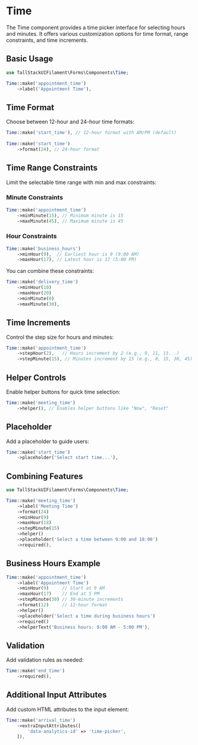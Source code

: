 # Time

The Time component provides a time picker interface for selecting hours and minutes. It offers various customization options for time format, range constraints, and time increments.

## Basic Usage

```php
use TallStackUIFilament\Forms\Components\Time;

Time::make('appointment_time')
    ->label('Appointment Time'),
```

## Time Format

Choose between 12-hour and 24-hour time formats:

```php
Time::make('start_time'), // 12-hour format with AM/PM (default)
    
Time::make('start_time')
    ->format(24), // 24-hour format
```

## Time Range Constraints

Limit the selectable time range with min and max constraints:

### Minute Constraints

```php
Time::make('appointment_time')
    ->minMinute(15), // Minimum minute is 15
    ->maxMinute(45), // Maximum minute is 45
```

### Hour Constraints

```php
Time::make('business_hours')
    ->minHour(9),  // Earliest hour is 9 (9:00 AM)
    ->maxHour(17), // Latest hour is 17 (5:00 PM)
```

You can combine these constraints:

```php
Time::make('delivery_time')
    ->minHour(10)
    ->maxHour(20)
    ->minMinute(0)
    ->maxMinute(30),
```

## Time Increments

Control the step size for hours and minutes:

```php
Time::make('appointment_time')
    ->stepHour(2),   // Hours increment by 2 (e.g., 9, 11, 13...)
    ->stepMinute(15), // Minutes increment by 15 (e.g., 0, 15, 30, 45)
```

## Helper Controls

Enable helper buttons for quick time selection:

```php
Time::make('meeting_time')
    ->helper(), // Enables helper buttons like "Now", "Reset"
```

## Placeholder

Add a placeholder to guide users:

```php
Time::make('start_time')
    ->placeholder('Select start time...'),
```

## Combining Features

```php
use TallStackUIFilament\Forms\Components\Time;

Time::make('meeting_time')
    ->label('Meeting Time')
    ->format(24)
    ->minHour(9)
    ->maxHour(18)
    ->stepMinute(15)
    ->helper()
    ->placeholder('Select a time between 9:00 and 18:00')
    ->required(),
```

## Business Hours Example

```php
Time::make('appointment_time')
    ->label('Appointment Time')
    ->minHour(9)     // Start at 9 AM
    ->maxHour(17)    // End at 5 PM
    ->stepMinute(30) // 30-minute increments
    ->format(12)     // 12-hour format
    ->helper()
    ->placeholder('Select a time during business hours')
    ->required()
    ->helperText('Business hours: 9:00 AM - 5:00 PM'),
```

## Validation

Add validation rules as needed:

```php
Time::make('end_time')
    ->required(),
```

## Additional Input Attributes

Add custom HTML attributes to the input element:

```php
Time::make('arrival_time')
    ->extraInputAttributes([
        'data-analytics-id' => 'time-picker',
    ]),
```
